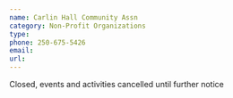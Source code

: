 ```yaml
---
name: Carlin Hall Community Assn
category: Non-Profit Organizations
type: 
phone: 250-675-5426
email: 
url: 
---
```


Closed, events and activities cancelled until further notice